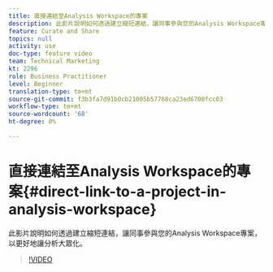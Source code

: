 ```yaml
---
title: 直接連結至Analysis Workspace的專案
description: 此影片說明如何透過建立縮短連結，讓同事參與您的Analysis Workspace專案，以更好地讓分析大眾化。
feature: Curate and Share
topics: null
activity: use
doc-type: feature video
team: Technical Marketing
kt: 2296
role: Business Practitioner
level: Beginner
translation-type: tm+mt
source-git-commit: f3b3fa7d91b0cb21005b57768ca23ed6700fcc03
workflow-type: tm+mt
source-wordcount: '68'
ht-degree: 0%

---
```



# 直接連結至Analysis Workspace的專案{#direct-link-to-a-project-in-analysis-workspace}

此影片說明如何透過建立縮短連結，讓同事參與您的Analysis Workspace專案，以更好地讓分析大眾化。

>[!VIDEO](https://video.tv.adobe.com/v/24710/?quality=12)
